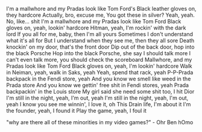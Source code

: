 I'm a mallwhore and my Pradas look like Tom Ford's
Black leather gloves on, they hardcore
Actually, bro, excuse me,
You got these in silver? Yeah, yeah. No, like... shit
I'm a mallwhore and my Pradas look like Tom Ford
Black gloves on, yeah, lookin' hardcore
Hitman, yeah, I'm rockin' with the dark lord
If you all for me, baby, then I'm all yours
Sometimes I don't understand what it's all for
But I understand when they see me, then they all sore
Death knockin' on my door, that's the front door
Dip out of the back door, hop into the black Porsche
Hop into the black Porsche, she say I should talk more
I can't even talk more, you should check the scoreboard
Mallwhore, and my Pradas look like Tom Ford
Black gloves on, yeah, I'm lookin' hardcore
Walk in Neiman, yeah, walk in Saks, yeah
Yeah, spend that rack, yeah
P-P-Prada backpack in the Fendi store, yeah
And you know we smell like weed in the Prada store
And you know we gettin' free shit in Fendi stores, yeah
Prada backpackin' in the Louis store
My girl said she need some shit too, I hit Dior
I'm still in the night, yeah, I'm out, yeah
I'm still in the night, yeah, I'm out, yeah
I know you see me winnin', I love it, oh
This Drain life, I'm about it
I'm the founder, yeah, I found it
Play the game, yeah, I foul it


"why are there all of these minorities in my video games?" - Ohr Ben hOmo

